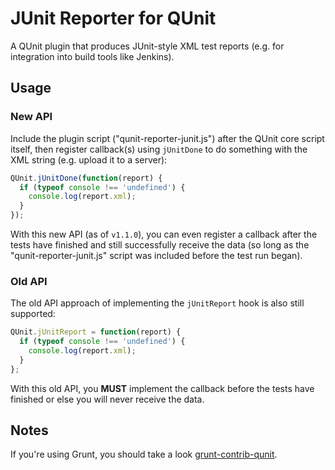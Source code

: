# JUnit Reporter for QUnit

A QUnit plugin that produces JUnit-style XML test reports (e.g. for integration into build tools like Jenkins).


## Usage

### New API

Include the plugin script ("qunit-reporter-junit.js") after the QUnit core script itself, then register callback(s) using `jUnitDone` to do something with the XML string (e.g. upload it to a server):

```js
QUnit.jUnitDone(function(report) {
  if (typeof console !== 'undefined') {
    console.log(report.xml);
  }
});
```

With this new API (as of `v1.1.0`), you can even register a callback after the tests have finished and still successfully receive the data (so long as the "qunit-reporter-junit.js" script was included before the test run began).


### Old API

The old API approach of implementing the `jUnitReport` hook is also still supported:

```js
QUnit.jUnitReport = function(report) {
  if (typeof console !== 'undefined') {
    console.log(report.xml);
  }
};
```

With this old API, you **MUST** implement the callback before the tests have finished or else you will never receive the data.


## Notes

If you're using Grunt, you should take a look [grunt-contrib-qunit](https://github.com/gruntjs/grunt-contrib-qunit).
